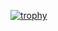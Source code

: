 [![trophy](https://github-profile-trophy.vercel.app/?username=chibi929)](https://github.com/ryo-ma/github-profile-trophy)
